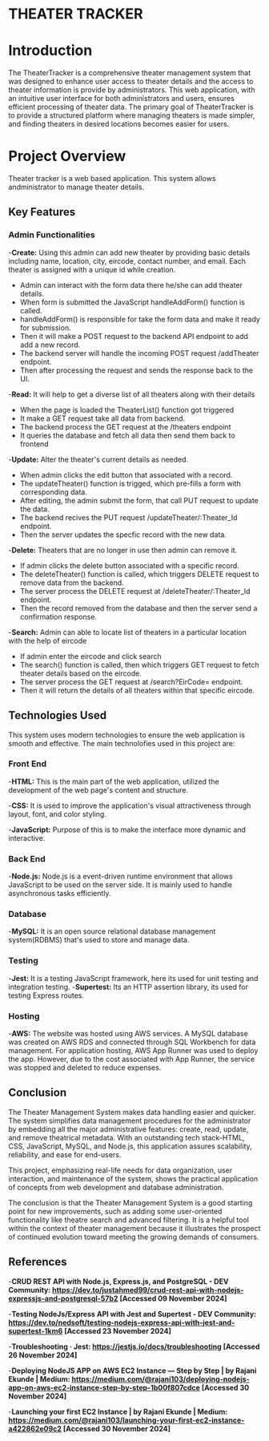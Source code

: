 # THEATER TRACKER

# Introduction #

The TheaterTracker is a comprehensive theater management system that was designed to enhance user access to theater details and the access to theater information is provide by administrators. This web application, with an intuitive user interface for both administrators and users, ensures efficient processing of theater data. The primary goal of TheaterTracker is to provide a structured platform where managing theaters is made simpler, and finding theaters in desired locations becomes easier for users.

# Project Overview #

Theater tracker is a web based application. This system allows andministrator to manage theater details.

## Key Features ##
### Admin Functionalities ###
-**Create:** Using this admin can add new theater by providing basic details including name, location, city, eircode, contact number, and email. Each theater is assigned with a unique id while creation.

  - Admin can interact with the form data there he/she can add theater details.
  - When form is submitted the JavaScript handleAddForm() function is called.
  - handleAddForm() is responsible for take the form data and make it ready for submission.
  - Then it will make a POST request to the backend API endpoint to add add a new record.
  - The backend server will handle the incoming POST request /addTheater endpoint.
  - Then after processing the request and sends the response back to the UI.
      

-**Read:** It will help to get a diverse list of all theaters along with their details

  - When the page is loaded the TheaterList() function got triggered
  - It make a GET request take all data from backend.
  - The backend process the GET request at the /theaters endpoint
  - It queries the database and fetch all data then send them back to frontend

-**Update:** Alter the theater's current details as needed.

  - When admin clicks the edit button that associated with a record.
  - The updateTheater() function is trigged, which pre-fills a form with corresponding data.
  - After editing, the admin submit the form, that call PUT request to update the data.
  - The backend recives the PUT request /updateTheater/:Theater_Id endpoint.
  - Then the server updates the specfic record with the new data.

-**Delete:** Theaters that are no longer in use then admin can remove it.

  - If admin clicks the delete button associated with a specific record.
  - The deleteTheater() function is called, which triggers DELETE request to remove data from the backend.
  - The server process the DELETE request at /deleteTheater/:Theater_Id endpoint.
  - Then the record removed from the database and then the server send a confirmation response.

-**Search:** Admin can able to locate list of theaters in a particular location with the help of eircode

  - If admin enter the eircode and click search
  - The search() function is called, then which triggers GET request to fetch theater details based on the eircode.
  - The server process the GET request at /search?EirCode=  endpoint.
  - Then it will return the details of all theaters within that specific eircode.

## Technologies Used ##
This system uses modern technologies to ensure the web application is smooth and effective. The main technolofies used in this project are:

### Front End ###
-**HTML:** This is the main part of the web application, utilized the development of the web page's content and structure.

-**CSS:** It is used to improve the application's visual attractiveness through layout, font, and color styling.

-**JavaScript:** Purpose of this is to make the interface more dynamic and interactive. 

### Back End ###
-**Node.js:** Node.js is a event-driven runtime environment that allows JavaScript to be used on the server side. It is mainly used to handle asynchronous tasks efficiently.

### Database ###
-**MySQL:** It is an open source relational database management system(RDBMS) that's used to store and manage data. 

### Testing ###
-**Jest:** It is a testing JavaScript framework, here its used for unit testing and integration testing.
-**Supertest:** Its an HTTP assertion library, its used for testing Express routes.

### Hosting ###
-**AWS:** The website was hosted using AWS services. A MySQL database was created on AWS RDS and connected through SQL Workbench for data management. For application hosting, AWS App Runner was used to deploy the app. However, due to the cost associated with App Runner, the service was stopped and deleted to reduce expenses.

## Conclusion ##

The Theater Management System makes data handling easier and quicker. The system simplifies data management procedures for the administrator by embedding all the major administrative features: create, read, update, and remove theatrical metadata. With an outstanding tech stack-HTML, CSS, JavaScript, MySQL, and Node.js, this application assures scalability, reliability, and ease for end-users.

This project, emphasizing real-life needs for data organization, user interaction, and maintenance of the system, shows the practical application of concepts from web development and database administration.

The conclusion is that the Theater Management System is a good starting point for new improvements, such as adding some user-oriented functionality like theatre search and advanced filtering. It is a helpful tool within the context of theater management because it illustrates the prospect of continued evolution toward meeting the growing demands of consumers.

## References ##

-**CRUD REST API with Node.js, Express.js, and PostgreSQL - DEV Community: https://dev.to/justahmed99/crud-rest-api-with-nodejs-expressjs-and-postgresql-57b2 [Accessed 09 November 2024]**

-**Testing NodeJs/Express API with Jest and Supertest - DEV Community: https://dev.to/nedsoft/testing-nodejs-express-api-with-jest-and-supertest-1km6 [Accessed 23 November 2024]**

-**Troubleshooting · Jest: https://jestjs.io/docs/troubleshooting [Accessed 26 November 2024]**

-**Deploying NodeJS APP on AWS EC2 Instance — Step by Step | by Rajani Ekunde | Medium: https://medium.com/@rajani103/deploying-nodejs-app-on-aws-ec2-instance-step-by-step-1b00f807cdce [Accessed 30 November 2024]**

-**Launching your first EC2 Instance | by Rajani Ekunde | Medium: https://medium.com/@rajani103/launching-your-first-ec2-instance-a422862e09c2 [Accessed 30 November 2024]**






